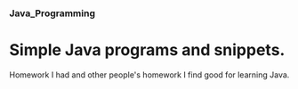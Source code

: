 ### Java_Programming
# Simple Java programs and snippets. 
  Homework I had and other people's homework I find good for learning Java.
